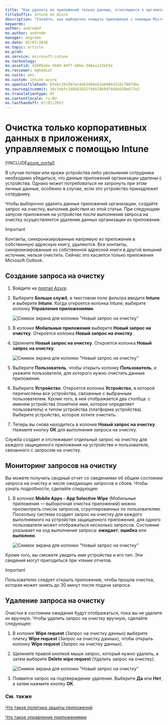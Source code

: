 ```yaml
---
title: "Как удалить из приложений только данные, относящиеся к организации"
titleSuffix: Intune on Azure
description: "Узнайте, как выборочно очищать приложения с помощью Microsoft Intune.\""
keywords: 
author: andredm7
ms.author: andredm
manager: angrobe
ms.date: 02/07/2016
ms.topic: article
ms.prod: 
ms.service: microsoft-intune
ms.technology: 
ms.assetid: 42605e6e-5b84-44ff-b86e-346ea123b53e
ms.reviewer: mghadial
ms.suite: ems
ms.custom: intune-azure
ms.openlocfilehash: bfebc391997ac4e63466eb3a09044318cf807dbc
ms.sourcegitcommit: 34cfebfc1d8b81032f4d41869d74dda559e677e2
ms.translationtype: HT
ms.contentlocale: ru-RU
ms.lasthandoff: 07/01/2017
---
```

# <a name="how-to-wipe-only-corporate-data-from-intune-managed-apps"></a>Очистка только корпоративных данных в приложениях, управляемых с помощью Intune

[!INCLUDE[azure_portal](./includes/azure_portal.md)]

В случае потери или кражи устройства либо увольнения сотрудника необходимо убедиться, что данные приложений организации удалены с устройства. Однако может потребоваться не затронуть при этом личные данные, особенно в случае, если это устройство принадлежит сотруднику.

Чтобы выборочно удалить данные приложений организации, создайте запрос на очистку, выполнив действия из этой статьи. При следующем запуске приложения на устройстве после выполнения запроса на очистку осуществляется удаление данных организации из приложения.

>[!IMPORTANT]
> Контакты, синхронизированные напрямую из приложения в собственную адресную книгу, удаляются. Все контакты, синхронизированные из собственной адресной книги в другой внешний источник, нельзя очистить. Сейчас это касается только приложения Microsoft Outlook.

## <a name="create-a-wipe-request"></a>Создание запроса на очистку

1.  Войдите на [портал Azure](https://portal.azure.com).

2.  Выберите **Больше служб**, в текстовом поле фильтра введите **Intune** и выберите **Intune**. Когда откроется колонка Intune, выберите колонку **Управление приложениями**.

    ![Снимок экрана для колонки "Новый запрос на очистку"](./media/intune-azure-preview-blade.png)

3.  В колонке **Мобильные приложения** выберите **Новый запрос на очистку**. Откроется колонка **Новый запрос на очистку**.

4.  Щелкните **Новый запрос на очистку**. Откроется колонка **Новый запрос на очистку**.

    ![Снимок экрана для колонки "Новый запрос на очистку"](./media/AzurePortal_MAM_NewWipeRequest.png)

5.  Выберите **Пользователь**, чтобы открыть колонку **Пользователь**, и укажите пользователя, для которого нужно очистить данные приложения.

6.  Выберите **Устройство**. Откроется колонка **Устройство**, в которой перечислены все устройства, связанные с выбранным пользователем. Кроме того, в ней отображается два столбца: с именем устройства (понятное имя, которое определяет пользователь) и типом устройства (платформа устройства). Выберите устройство, которое хотите очистить.

7.  Теперь вы снова находитесь в колонке **Новый запрос на очистку**. Нажмите кнопку **ОК** для выполнения запроса на очистку. 

Служба создает и отслеживает отдельный запрос на очистку для каждого защищенного приложения на устройстве и пользователя, связанного с запросом на очистку.

## <a name="monitor-your-wipe-requests"></a>Мониторинг запросов на очистку

Вы можете получить сводный отчет со сведениями об общем состоянии запроса на очистку и числе ожидающих запросов и сбоев. Чтобы узнать подробности, сделайте следующее:

1.  В колонке **Mobile Apps - App Selective Wipe** (Мобильные приложения — выборочная очистка приложений) можно просмотреть список запросов, сгруппированных по пользователям. Поскольку система создает запрос на очистку для каждого выполняемого на устройстве защищенного приложения, для одного пользователя может отображаться несколько запросов. Состояние указывает на ход выполнения запроса: **ожидает**, **ошибка** или **выполнен**.

    ![Снимок экрана для колонки "Новый запрос на очистку"](./media/wipe-request-status-1.png)

Кроме того, вы сможете увидеть имя устройства и его тип. Эти сведения могут пригодиться при чтении отчетов.

>[!IMPORTANT]
> Пользователю следует открыть приложение, чтобы прошла очистка, которая может занять до 30 минут после подачи запроса.

## <a name="delete-a-wipe-request"></a>Удаление запроса на очистку

Очистки в состоянии ожидания будут отображаться, пока вы не удалите их вручную.  Чтобы удалить запрос на очистку вручную, сделайте следующее:

1.  В колонке **Wipe request** (Запрос на очистку данных) выберите плитку **Wipe request** (Запрос на очистку данных), чтобы открыть колонку **Wipe request** (Запрос на очистку данных).

2.  Щелкните правой кнопкой мыши запрос, который нужно удалить, а затем выберите **Delete wipe request** (Удалить запрос на очистку).

    ![Снимок экрана для колонки "Новый запрос на очистку"](./media/delete-wipe-request.png)

3.  Появится запрос на подтверждение удаления. Выберите **Да** или **Нет**, а затем нажмите кнопку **ОК**.

### <a name="see-also"></a>См. также
[Что такое политика защиты приложений](app-protection-policy.md)

[Что такое управление приложениями](app-management.md)